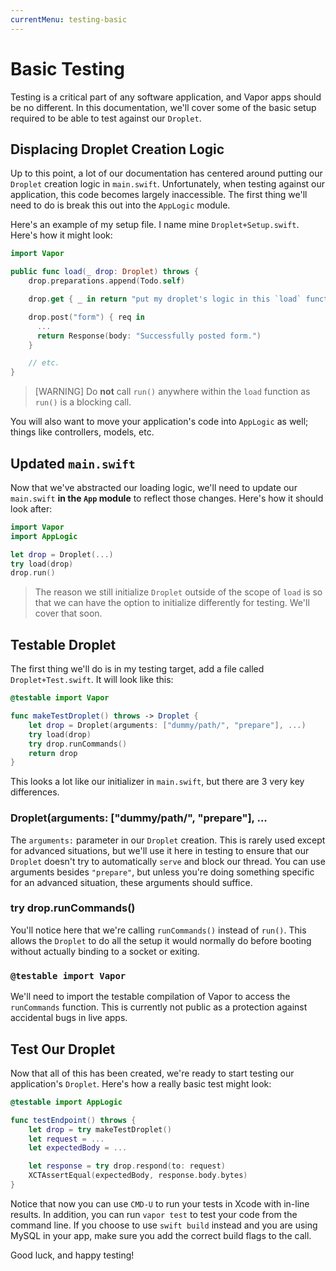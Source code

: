 ```yaml
---
currentMenu: testing-basic
---
```


# Basic Testing

Testing is a critical part of any software application, and Vapor apps should be no different. In this documentation, we'll cover some of the basic setup required to be able to test against our `Droplet`.

## Displacing Droplet Creation Logic

Up to this point, a lot of our documentation has centered around putting our `Droplet` creation logic in `main.swift`. Unfortunately, when testing against our application, this code becomes largely inaccessible. The first thing we'll need to do is break this out into the `AppLogic` module.

Here's an example of my setup file. I name mine `Droplet+Setup.swift`. Here's how it might look:

```swift
import Vapor

public func load(_ drop: Droplet) throws {
    drop.preparations.append(Todo.self)

    drop.get { _ in return "put my droplet's logic in this `load` function" }

    drop.post("form") { req in
      ...
      return Response(body: "Successfully posted form.")
    }

    // etc.
}
```

> [WARNING] Do **not** call `run()` anywhere within the `load` function as `run()` is a blocking call.

You will also want to move your application's code into `AppLogic` as well; things like controllers, models, etc.

## Updated `main.swift`

Now that we've abstracted our loading logic, we'll need to update our `main.swift` **in the `App` module** to reflect those changes. Here's how it should look after:

```swift
import Vapor
import AppLogic

let drop = Droplet(...)
try load(drop)
drop.run()
```

> The reason we still initialize `Droplet` outside of the scope of `load` is so that we can have the option to initialize differently for testing. We'll cover that soon.

## Testable Droplet

The first thing we'll do is in my testing target, add a file called `Droplet+Test.swift`. It will look like this:

```swift
@testable import Vapor

func makeTestDroplet() throws -> Droplet {
    let drop = Droplet(arguments: ["dummy/path/", "prepare"], ...)
    try load(drop)
    try drop.runCommands()
    return drop
}
```

This looks a lot like our initializer in `main.swift`, but there are 3 very key differences.

### Droplet(arguments: ["dummy/path/", "prepare"], ...

The `arguments:` parameter in our `Droplet` creation. This is rarely used except for advanced situations, but we'll use it here in testing to ensure that our `Droplet` doesn't try to automatically `serve` and block our thread. You can use arguments besides `"prepare"`, but unless you're doing something specific for an advanced situation, these arguments should suffice.

### try drop.runCommands()

You'll notice here that we're calling `runCommands()` instead of `run()`. This allows the `Droplet` to do all the setup it would normally do before booting without actually binding to a socket or exiting.

### `@testable import Vapor`

We'll need to import the testable compilation of Vapor to access the `runCommands` function. This is currently not public as a protection against accidental bugs in live apps.

## Test Our Droplet

Now that all of this has been created, we're ready to start testing our application's `Droplet`. Here's how a really basic test might look:

```swift
@testable import AppLogic

func testEndpoint() throws {
    let drop = try makeTestDroplet()
    let request = ...
    let expectedBody = ...

    let response = try drop.respond(to: request)
    XCTAssertEqual(expectedBody, response.body.bytes)
}
```

Notice that now you can use `CMD-U` to run your tests in Xcode with in-line results. In addition, you can run `vapor test` to test your code from the command line. If you choose to use `swift build` instead and you are using MySQL in your app, make sure you add the correct build flags to the call. 

Good luck, and happy testing!
